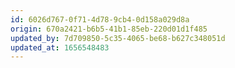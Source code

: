 ```yaml
---
id: 6026d767-0f71-4d78-9cb4-0d158a029d8a
origin: 670a2421-b6b5-41b1-85eb-220d01d1f485
updated_by: 7d709850-5c35-4065-be68-b627c348051d
updated_at: 1656548483
---
```

